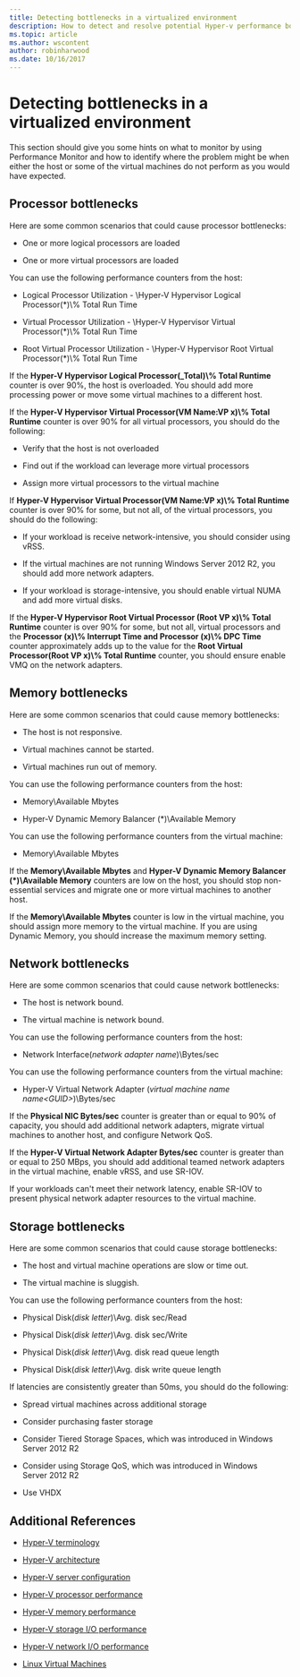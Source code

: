 ```yaml
---
title: Detecting bottlenecks in a virtualized environment
description: How to detect and resolve potential Hyper-v performance bottlenecks
ms.topic: article
ms.author: wscontent
author: robinharwood
ms.date: 10/16/2017
---
```


# Detecting bottlenecks in a virtualized environment

This section should give you some hints on what to monitor by using Performance Monitor and how to identify where the problem might be when either the host or some of the virtual machines do not perform as you would have expected.

## Processor bottlenecks

Here are some common scenarios that could cause processor bottlenecks:

-   One or more logical processors are loaded

-   One or more virtual processors are loaded

You can use the following performance counters from the host:

-   Logical Processor Utilization - \\Hyper-V Hypervisor Logical Processor(\*)\\% Total Run Time

-   Virtual Processor Utilization - \\Hyper-V Hypervisor Virtual Processor(\*)\\% Total Run Time

-   Root Virtual Processor Utilization - \\Hyper-V Hypervisor Root Virtual Processor(\*)\\% Total Run Time

If the **Hyper-V Hypervisor Logical Processor(\_Total)\\% Total Runtime** counter is over 90%, the host is overloaded. You should add more processing power or move some virtual machines to a different host.

If the **Hyper-V Hypervisor Virtual Processor(VM Name:VP x)\\% Total Runtime** counter is over 90% for all virtual processors, you should do the following:

-   Verify that the host is not overloaded

-   Find out if the workload can leverage more virtual processors

-   Assign more virtual processors to the virtual machine

If **Hyper-V Hypervisor Virtual Processor(VM Name:VP x)\\% Total Runtime** counter is over 90% for some, but not all, of the virtual processors, you should do the following:

-   If your workload is receive network-intensive, you should consider using vRSS.

-   If the virtual machines are not running Windows Server 2012 R2, you should add more network adapters.

-   If your workload is storage-intensive, you should enable virtual NUMA and add more virtual disks.

If the **Hyper-V Hypervisor Root Virtual Processor (Root VP x)\\% Total Runtime** counter is over 90% for some, but not all, virtual processors and the **Processor (x)\\% Interrupt Time and Processor (x)\\% DPC Time** counter approximately adds up to the value for the **Root Virtual Processor(Root VP x)\\% Total Runtime** counter, you should ensure enable VMQ on the network adapters.

## Memory bottlenecks

Here are some common scenarios that could cause memory bottlenecks:

-   The host is not responsive.

-   Virtual machines cannot be started.

-   Virtual machines run out of memory.

You can use the following performance counters from the host:

-   Memory\\Available Mbytes

-   Hyper-V Dynamic Memory Balancer (\*)\\Available Memory

You can use the following performance counters from the virtual machine:

-   Memory\\Available Mbytes

If the **Memory\\Available Mbytes** and **Hyper-V Dynamic Memory Balancer (\*)\\Available Memory** counters are low on the host, you should stop non-essential services and migrate one or more virtual machines to another host.

If the **Memory\\Available Mbytes** counter is low in the virtual machine, you should assign more memory to the virtual machine. If you are using Dynamic Memory, you should increase the maximum memory setting.

## Network bottlenecks

Here are some common scenarios that could cause network bottlenecks:

-   The host is network bound.

-   The virtual machine is network bound.

You can use the following performance counters from the host:

-   Network Interface(*network adapter name*)\\Bytes/sec

You can use the following performance counters from the virtual machine:

-   Hyper-V Virtual Network Adapter (*virtual machine name name&lt;GUID&gt;*)\\Bytes/sec

If the **Physical NIC Bytes/sec** counter is greater than or equal to 90% of capacity, you should add additional network adapters, migrate virtual machines to another host, and configure Network QoS.

If the **Hyper-V Virtual Network Adapter Bytes/sec** counter is greater than or equal to 250 MBps, you should add additional teamed network adapters in the virtual machine, enable vRSS, and use SR-IOV.

If your workloads can't meet their network latency, enable SR-IOV to present physical network adapter resources to the virtual machine.

## Storage bottlenecks

Here are some common scenarios that could cause storage bottlenecks:

-   The host and virtual machine operations are slow or time out.

-   The virtual machine is sluggish.

You can use the following performance counters from the host:

-   Physical Disk(*disk letter*)\\Avg. disk sec/Read

-   Physical Disk(*disk letter*)\\Avg. disk sec/Write

-   Physical Disk(*disk letter*)\\Avg. disk read queue length

-   Physical Disk(*disk letter*)\\Avg. disk write queue length

If latencies are consistently greater than 50ms, you should do the following:

-   Spread virtual machines across additional storage

-   Consider purchasing faster storage

-   Consider Tiered Storage Spaces, which was introduced in Windows Server 2012 R2

-   Consider using Storage QoS, which was introduced in Windows Server 2012 R2

-   Use VHDX

## Additional References

-   [Hyper-V terminology](terminology.md)

-   [Hyper-V architecture](architecture.md)

-   [Hyper-V server configuration](configuration.md)

-   [Hyper-V processor performance](processor-performance.md)

-   [Hyper-V memory performance](memory-performance.md)

-   [Hyper-V storage I/O performance](storage-io-performance.md)

-   [Hyper-V network I/O performance](network-io-performance.md)

-   [Linux Virtual Machines](linux-virtual-machine-considerations.md)
